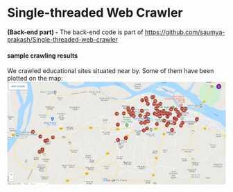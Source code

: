 # Single-threaded Web Crawler

<b>(Back-end part) -</b> The back-end code is part of https://github.com/saumya-prakash/Single-threaded-web-crawler


<h4>sample crawling results</h4>
We crawled educational sites situated near by. Some of them have been plotted on the map:
<img src='./img/Screenshot 2021-01-06 133143.jpg'>
